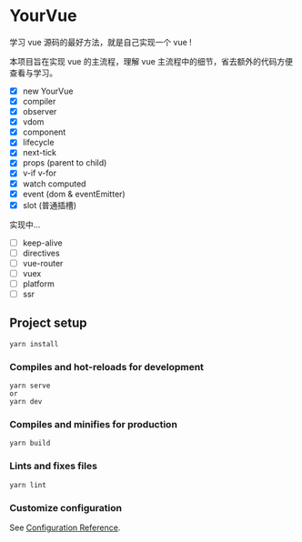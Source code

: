 # YourVue

学习 vue 源码的最好方法，就是自己实现一个 vue !

本项目旨在实现 vue 的主流程，理解 vue 主流程中的细节，省去额外的代码方便查看与学习。

- [x] new YourVue
- [x] compiler
- [x] observer
- [x] vdom
- [x] component
- [x] lifecycle
- [x] next-tick
- [x] props (parent to child)
- [x] v-if v-for
- [x] watch computed
- [x] event (dom & eventEmitter)
- [x] slot (普通插槽)

实现中...
- [ ] keep-alive
- [ ] directives
- [ ] vue-router
- [ ] vuex
- [ ] platform
- [ ] ssr
## Project setup
```
yarn install
```

### Compiles and hot-reloads for development
```
yarn serve 
or
yarn dev
```

### Compiles and minifies for production
```
yarn build
```

### Lints and fixes files
```
yarn lint
```

### Customize configuration
See [Configuration Reference](https://cli.vuejs.org/config/).
